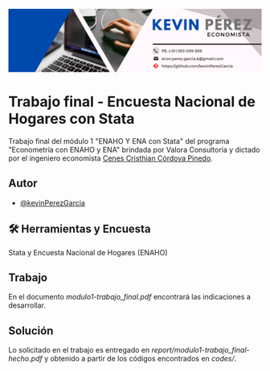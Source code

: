 ![logo](https://github.com/kevinPerezGarcia/kevinPerezGarcia/blob/main/logo.png)

# Trabajo final - Encuesta Nacional de Hogares con Stata

Trabajo final del módulo 1 "ENAHO Y ENA con Stata" del programa "Econometría con ENAHO y ENA" brindada por Valora Consultoría y dictado por el ingeniero economista [Cenes Cristhian Córdova Pinedo](https://www.linkedin.com/in/cristhian-cordova-pinedo-3352a19a/).

## Autor

- [@kevinPerezGarcia](https://www.linkedin.com/in/kevinperezgarcia)

## 🛠 Herramientas y Encuesta

Stata y Encuesta Nacional de Hogares (ENAHO)

## Trabajo

En el documento *modulo1-trabajo_final.pdf* encontrará las indicaciones a desarrollar.

## Solución

Lo solicitado en el trabajo es entregado en *report/modulo1-trabajo_final-hecho.pdf* y obtenido a partir de los códigos encontrados en *codes/*.

